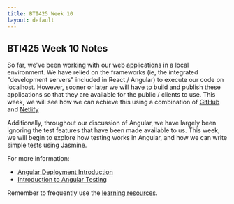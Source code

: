 ```yaml
---
title: BTI425 Week 10
layout: default
---
```


## BTI425 Week 10 Notes

So far, we've been working with our web applications in a local environment. We have relied on the frameworks (ie, the integrated "development servers" included in React / Angular) to execute our code on localhost. However, sooner or later we will have to build and publish these applications so that they are available for the public / clients to use.  This week, we will see how we can achieve this using a combination of [GitHub](https://github.com/) and [Netlify](https://www.netlify.com/)

Additionally, throughout our discussion of Angular, we have largely been ignoring the test features that have been made available to us. This week, we will begin to explore how testing works in Angular, and how we can write simple tests using Jasmine.

For more information:

* [Angular Deployment Introduction](angular-deployment-intro)
* [Introduction to Angular Testing](angular-testing-intro)

Remember to frequently use the [learning resources](/bti425/resources/).
